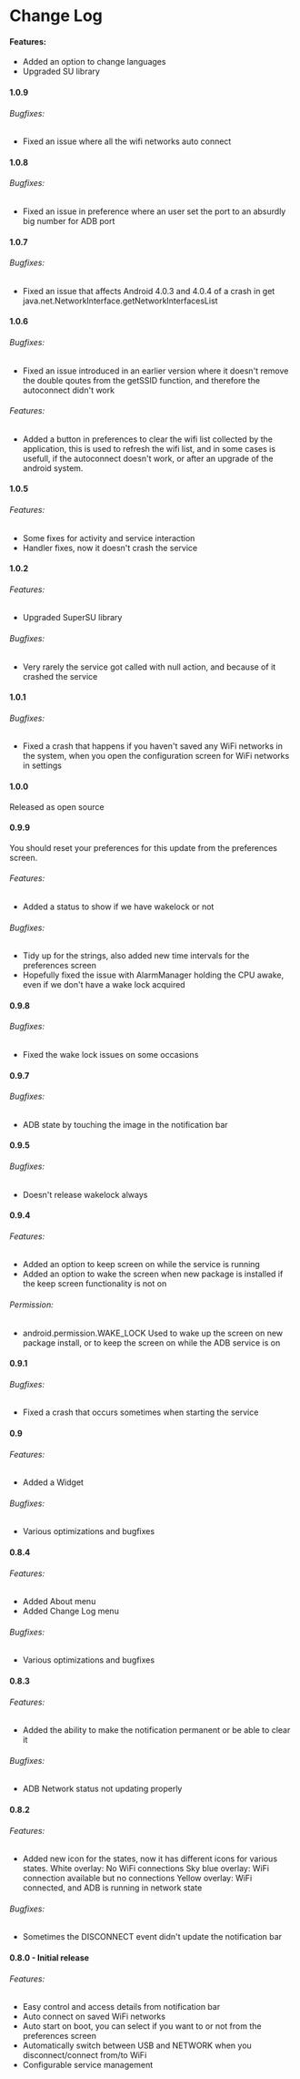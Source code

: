 Change Log
==========

#### Features:
* Added an option to change languages
* Upgraded SU library 

#### 1.0.9

###### Bugfixes:

* Fixed an issue where all the wifi networks auto connect 

#### 1.0.8

###### Bugfixes:

* Fixed an issue in preference where an user set the port to an absurdly big number for ADB port

#### 1.0.7

###### Bugfixes:

* Fixed an issue that affects Android 4.0.3 and 4.0.4 of a crash in get java.net.NetworkInterface.getNetworkInterfacesList

#### 1.0.6

###### Bugfixes:

* Fixed an issue introduced in an earlier version where it doesn't remove the double qoutes from the getSSID function, and therefore the autoconnect didn't work

###### Features:

* Added a button in preferences to clear the wifi list collected by the application, this is used to refresh the wifi list, and in some cases is usefull, if the autoconnect doesn't work, or after an upgrade of the android system.

#### 1.0.5

###### Features:

* Some fixes for activity and service interaction
* Handler fixes, now it doesn't crash the service

#### 1.0.2

###### Features:

* Upgraded SuperSU library

###### Bugfixes:

* Very rarely the service got called with null action, and because of it crashed the service

#### 1.0.1

###### Bugfixes:

* Fixed a crash that happens if you haven't saved any WiFi networks in the system, when you open the configuration screen for WiFi networks in settings

#### 1.0.0

Released as open source

#### 0.9.9

You should reset your preferences for this update from the preferences screen.

###### Features:

* Added a status to show if we have wakelock or not

###### Bugfixes:

* Tidy up for the strings, also added new time intervals for the preferences screen
* Hopefully fixed the issue with AlarmManager holding the CPU awake, even if we don't have a wake lock acquired


#### 0.9.8

###### Bugfixes:

* Fixed the wake lock issues on some occasions

#### 0.9.7

###### Bugfixes: 

* ADB state by touching the image in the notification bar

#### 0.9.5

###### Bugfixes:

* Doesn't release wakelock always

#### 0.9.4

###### Features:
* Added an option to keep screen on while the service is running
* Added an option to wake the screen when new package is installed if the keep screen functionality is not on

###### Permission:
* android.permission.WAKE_LOCK
  Used to wake up the screen on new package install, or to keep the screen on while the ADB service is on

#### 0.9.1

###### Bugfixes:
* Fixed a crash that occurs sometimes when starting the service

#### 0.9

###### Features: 
* Added a Widget

###### Bugfixes:
* Various optimizations and bugfixes

#### 0.8.4

###### Features: 
* Added About menu
* Added Change Log menu

###### Bugfixes:
* Various optimizations and bugfixes

#### 0.8.3

###### Features:
* Added the ability to make the notification permanent or be able to clear it

###### Bugfixes:
* ADB Network status not updating properly

#### 0.8.2

###### Features:
* Added new icon for the states, now it has different icons for various states.
  White overlay: No WiFi connections
  Sky blue overlay: WiFi connection available but no connections
  Yellow overlay: WiFi connected, and ADB is running in network state

###### Bugfixes:
* Sometimes the DISCONNECT event didn't update the notification bar

#### 0.8.0 - Initial release

###### Features:
* Easy control and access details from notification bar
* Auto connect on saved WiFi networks
* Auto start on boot, you can select if you want to or not from the preferences screen
* Automatically switch between USB and NETWORK when you disconnect/connect from/to WiFi
* Configurable service management
